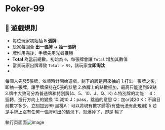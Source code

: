 # Poker-99
## 🧾 遊戲規則

- 每位玩家初始抽 **5 張牌**
- 玩家每回合 **出一張牌 → 抽一張牌**
- 牌堆用完後，手牌先用光者獲勝
- **Total** 為當前總數，初始為 `0`，每張牌會讓 `Total` 增加其數值
- 當某玩家出牌導致 `Total > 99`，該玩家**立即淘汰**
- 
每個人先發5張牌，依順時針開始遊戲，剩下的牌是用來抽的
1.打出一張牌之後，即抽一張牌，讓手牌保持在5張的狀態
2.依牌上的點數相加，最高只能達到99點
3.牌中大致可分為普通牌和特別牌(4、5、10、J、Q、K)
4.特別牌的功能： 4：迴轉，進行方向上的變換
                                10:減10
                                J：pass，跳過的意思
                                Q：加or減20
                                K：不論目前數字多少，立刻加到99
                                黑桃A：可以將現有數字歸零(有些玩法有此規則)
5.若是手牌上沒有任何一張牌可出的情況下，就爆掉了，即是 輸了

   執行頁面面![image](https://github.com/user-attachments/assets/050fe744-8de3-43d4-a890-b2379b530d46)


